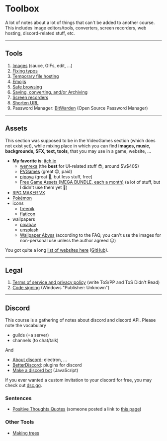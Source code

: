 # Toolbox

A lot of notes about a lot of things that can't be added to another course. This includes image editors/tools, converters, screen recorders, web hosting, discord-related stuff, etc.

<hr class="sr">

## Tools

1. [Images](images/index.md) (sauce, GIFs, edit, ...)
2. [Fixing typos](writting/index.md)
3. [Temporary file hosting](website/hosting.md)
4. [Emojis](desktop/emojis.md)
5. [Safe browsing](website/safe.md)
6. [Saving, converting, and/or Archiving](website/archive.md)
7. [Screen recorders](desktop/record.md)
8. [Shorten URL](website/short-url.md)
9. Password Manager: [BitWarden](https://bitwarden.com/) (Open Source Password Manager)

<hr class="sl">

## Assets

This section was supposed to be in the VideoGames section (which does not exist yet), while mixing place in which you can find **images, music, backgrounds, SFX, text, tools**, that you may use in a game, website, ...

* **My favorite is**: [itch.io](https://itch.io/)
  * [wenrexa](https://wenrexa.itch.io/wenrexa-game-assets-1) (the **best** for UI-related stuff 😍, around $\\$40$)
  * [PVGames](https://pvgames.itch.io/) (great 😍, paid)
  * [pipoya](https://pipoya.itch.io/) (great 🤩, but less stuff, free)
  * [Free Game Assets (MEGA BUNDLE, each a month)](https://itch.io/s/11302/august-2021-mega-bundle-game-assets-save-97) (a lot of stuff, but I didn't use them yet 🤔)
* [RPG MAKER VX](https://vxresource.wordpress.com/)
* [Pokémon](https://pokemonfangames.com/resource/pokemon-essentials-bw/)
* icons
  * [freepik](https://www.freepik.com/)
  * [flaticon](https://www.flaticon.com/)
* wallpapers
  * [pixabay](https://pixabay.com/)
  * [unsplash](https://unsplash.com/)
  * [Wallpaper Abyss](https://wall.alphacoders.com/) (according to the FAQ, you can't use the images for non-personal use unless the author agreed 😑)

You got quite a long [list of websites here](https://hotpot.ai/free-game-assets) ([GitHub](https://github.com/HotpotDesign/Game-Assets-And-Resources)).

<hr class="sr">

## Legal

1. [Terms of service and privacy policy](tos/index.md) (write ToS/PP and ToS Didn't Read)
2. [Code signing](codesigning/index.md) (Windows "Publisher: Unknown")

<hr class="sl">

## Discord

This course is a gathering of notes about discord and discord API. Please note the vocabulary

* guilds (=a server)
* channels (to chat/talk)

And 

* [About discord](discord/about.md): electron, ...
* [BetterDiscord](discord/bd.md): plugins for discord
* [Make a discord bot](discord/bot-js.md) (JavaScript)

If you ever wanted a custom invitation to your discord for free, you may check out [dsc.gg](https://dsc.gg/).

### Sentences

* [Positive Thoughts Quotes](https://www.positivethoughtsquote.com/) (someone posted a link to [this page](https://www.positivethoughtsquote.com/2020/05/niggalations-best-quotes.html))

### Other Tools

* [Making trees](https://ironcreek.net/syntaxtree/)